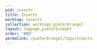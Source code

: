 ```yaml
---
pid: insects
title: Insects
worktag: Insects
collection: worktags_pieterbruegel
layout: tagpage_pieterbruegel
order: '089'
permalink: /pieterbruegel/tags/insects
---
```

